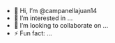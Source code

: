 - 👋 Hi, I’m @campanellajuan14
- 👀 I’m interested in ...
- 💞️ I’m looking to collaborate on ...
- ⚡ Fun fact: ...

<!---
campanellajuan14/campanellajuan14 is a ✨ special ✨ repository because its `README.md` (this file) appears on your GitHub profile.
You can click the Preview link to take a look at your changes.
--->
